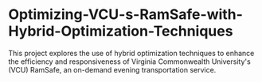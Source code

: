 # Optimizing-VCU-s-RamSafe-with-Hybrid-Optimization-Techniques
This project explores the use of hybrid optimization techniques to enhance the efficiency and responsiveness of Virginia Commonwealth University's (VCU) RamSafe, an on-demand evening transportation service.
